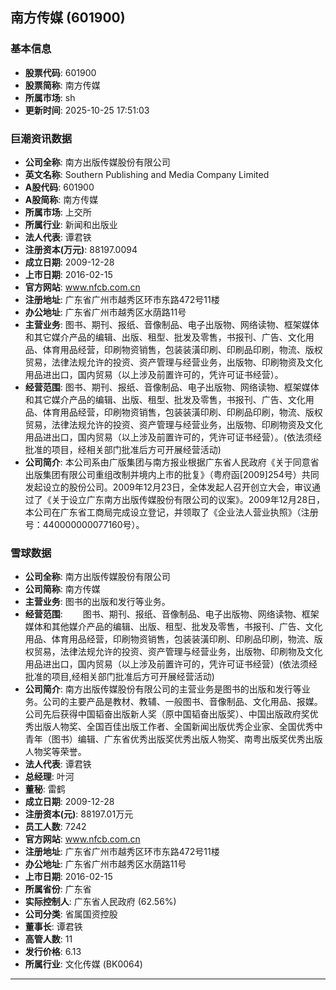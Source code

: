 ## 南方传媒 (601900)

### 基本信息

- **股票代码**: 601900
- **股票简称**: 南方传媒
- **所属市场**: sh
- **更新时间**: 2025-10-25 17:51:03

### 巨潮资讯数据

- **公司全称**: 南方出版传媒股份有限公司
- **英文名称**: Southern Publishing and Media Company Limited
- **A股代码**: 601900
- **A股简称**: 南方传媒
- **所属市场**: 上交所
- **所属行业**: 新闻和出版业
- **法人代表**: 谭君铁
- **注册资本(万元)**: 88197.0094
- **成立日期**: 2009-12-28
- **上市日期**: 2016-02-15
- **官方网站**: www.nfcb.com.cn
- **注册地址**: 广东省广州市越秀区环市东路472号11楼
- **办公地址**: 广东省广州市越秀区水荫路11号
- **主营业务**: 图书、期刊、报纸、音像制品、电子出版物、网络读物、框架媒体和其它媒介产品的编辑、出版、租型、批发及零售，书报刊、广告、文化用品、体育用品经营，印刷物资销售，包装装潢印刷、印刷品印刷，物流、版权贸易，法律法规允许的投资、资产管理与经营业务，出版物、印刷物资及文化用品进出口，国内贸易（以上涉及前置许可的，凭许可证书经营）。
- **经营范围**: 图书、期刊、报纸、音像制品、电子出版物、网络读物、框架媒体和其它媒介产品的编辑、出版、租型、批发及零售，书报刊、广告、文化用品、体育用品经营，印刷物资销售，包装装潢印刷、印刷品印刷，物流、版权贸易，法律法规允许的投资、资产管理与经营业务，出版物、印刷物资及文化用品进出口，国内贸易（以上涉及前置许可的，凭许可证书经营）。(依法须经批准的项目，经相关部门批准后方可开展经营活动)
- **公司简介**: 本公司系由广版集团与南方报业根据广东省人民政府《关于同意省出版集团有限公司重组改制并境内上市的批复》（粤府函[2009]254号）共同发起设立的股份公司。2009年12月23日，全体发起人召开创立大会，审议通过了《关于设立广东南方出版传媒股份有限公司的议案》。2009年12月28日，本公司在广东省工商局完成设立登记，并领取了《企业法人营业执照》（注册号：440000000077160号）。

### 雪球数据

- **公司全称**: 南方出版传媒股份有限公司
- **公司简称**: 南方传媒
- **主营业务**: 图书的出版和发行等业务。
- **经营范围**: 　　图书、期刊、报纸、音像制品、电子出版物、网络读物、框架媒体和其他媒介产品的编辑、出版、租型、批发及零售，书报刊、广告、文化用品、体育用品经营，印刷物资销售，包装装潢印刷、印刷品印刷，物流、版权贸易，法律法规允许的投资、资产管理与经营业务，出版物、印刷物及文化用品进出口，国内贸易（以上涉及前置许可的，凭许可证书经营）(依法须经批准的项目,经相关部门批准后方可开展经营活动)
- **公司简介**: 南方出版传媒股份有限公司的主营业务是图书的出版和发行等业务。公司的主要产品是教材、教辅、一般图书、音像制品、文化用品、报媒。公司先后获得中国韬奋出版新人奖（原中国韬奋出版奖）、中国出版政府奖优秀出版人物奖、全国百佳出版工作者、全国新闻出版优秀企业家、全国优秀中青年（图书）编辑、广东省优秀出版奖优秀出版人物奖、南粤出版奖优秀出版人物奖等荣誉。
- **法人代表**: 谭君铁
- **总经理**: 叶河
- **董秘**: 雷鹤
- **成立日期**: 2009-12-28
- **注册资本(元)**: 88197.01万元
- **员工人数**: 7242
- **官方网站**: www.nfcb.com.cn
- **注册地址**: 广东省广州市越秀区环市东路472号11楼
- **办公地址**: 广东省广州市越秀区水荫路11号
- **上市日期**: 2016-02-15
- **所属省份**: 广东省
- **实际控制人**: 广东省人民政府 (62.56%)
- **公司分类**: 省属国资控股
- **董事长**: 谭君铁
- **高管人数**: 11
- **发行价格**: 6.13
- **所属行业**: 文化传媒 (BK0064)

---
